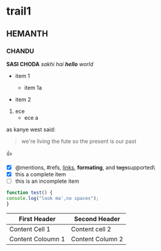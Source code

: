 # trail1
## HEMANTH
### CHANDU
**SASI CHODA**
_sakhi_
*hai **hello** world*
* item 1
  * item 1a

* item 2
1. ece
   * ece a
   
as kanye west said:
> we're living the fute so
> the present is our past

:+1:

- [x] @mentions, #refs, [links](), **formating**, and <del>tags</del>supported\
- [x] this a complete item
- [ ] this is an incomplete item

```javascript
function test() {
console.log("look ma',no spaces");
}
```

First Header | Second Header
-------------| ------------
Content Cell 1| Content cell 2
Content Coloumn 1|Content Column 2
